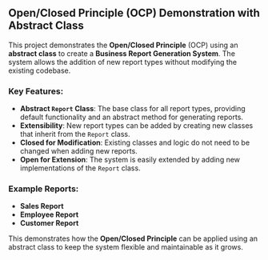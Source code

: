 ## Open/Closed Principle (OCP) Demonstration with Abstract Class

This project demonstrates the **Open/Closed Principle** (OCP) using an **abstract class** to create a **Business Report Generation System**. The system allows the addition of new report types without modifying the existing codebase.

### Key Features:
- **Abstract `Report` Class**: The base class for all report types, providing default functionality and an abstract method for generating reports.
- **Extensibility**: New report types can be added by creating new classes that inherit from the `Report` class.
- **Closed for Modification**: Existing classes and logic do not need to be changed when adding new reports.
- **Open for Extension**: The system is easily extended by adding new implementations of the `Report` class.

### Example Reports:
- **Sales Report**
- **Employee Report**
- **Customer Report**

This demonstrates how the **Open/Closed Principle** can be applied using an abstract class to keep the system flexible and maintainable as it grows.
